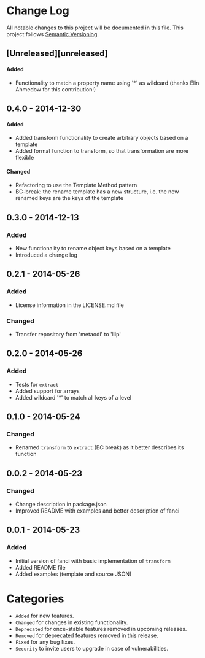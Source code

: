# Change Log
All notable changes to this project will be documented in this file.
This project follows [Semantic Versioning](http://semver.org/).

## [Unreleased][unreleased]
#### Added
- Functionality to match a property name using '*' as wildcard (thanks Elin Ahmedow for this contribution!)

## 0.4.0 - 2014-12-30
#### Added
- Added transform functionality to create arbitrary objects based on a template
- Added format function to transform, so that transformation are more flexible

#### Changed
- Refactoring to use the Template Method pattern
- BC-break: the rename template has a new structure, i.e. the new renamed keys are the keys of the template

## 0.3.0 - 2014-12-13
### Added
- New functionality to rename object keys based on a template
- Introduced a change log

## 0.2.1 - 2014-05-26
### Added
- License information in the LICENSE.md file

### Changed
- Transfer repository from 'metaodi' to 'liip'

## 0.2.0 - 2014-05-26
### Added
- Tests for `extract`
- Added support for arrays
- Added wildcard '*' to match all keys of a level

## 0.1.0 - 2014-05-24
### Changed
- Renamed `transform` to `extract` (BC break) as it better describes its function

## 0.0.2 - 2014-05-23
### Changed
- Change description in package.json
- Improved README with examples and better description of fanci

## 0.0.1 - 2014-05-23
### Added
- Initial version of fanci with basic implementation of `transform`
- Added README file
- Added examples (template and source JSON)


# Categories
- `Added` for new features.
- `Changed` for changes in existing functionality.
- `Deprecated` for once-stable features removed in upcoming releases.
- `Removed` for deprecated features removed in this release.
- `Fixed` for any bug fixes.
- `Security` to invite users to upgrade in case of vulnerabilities.
